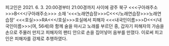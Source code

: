 피고인은 2021. 6. 3. 20:00경부터 21:00경까지 사이에 광주 북구 <<<구아래주소>>>B<<</구아래주소>>> 소재 ‘<<<노래연습장>>>C<<</노래연습장>>>노래연습장' <<<호실>>>RA<<</호실>>>호실에서 피해자 <<<내국인이름>>>D<<</내국인이름>>>(여, 56세)와 함께 술을 마시고 노래를 부르던 중, 갑자기 피해자의 가슴을 손으로 주물러 만지고 피해자의 팬티 안으로 손을 집어넣어 음부를 만졌다.
이로써 피고인은 피해자를 강제로 추행하였다.